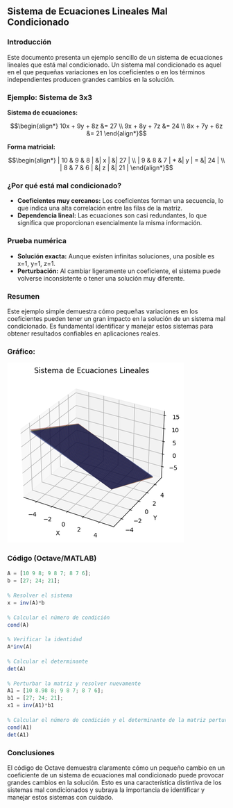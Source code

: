 ## Sistema de Ecuaciones Lineales Mal Condicionado

### Introducción

Este documento presenta un ejemplo sencillo de un sistema de ecuaciones lineales que está mal condicionado. Un sistema mal condicionado es aquel en el que pequeñas variaciones en los coeficientes o en los términos independientes producen grandes cambios en la solución.

### Ejemplo: Sistema de 3x3

**Sistema de ecuaciones:**
```math
\begin{align*}
10x + 9y + 8z &= 27 \\
9x + 8y + 7z &= 24 \\
8x + 7y + 6z &= 21
\end{align*}
```

**Forma matricial:**
```math
\begin{align*}
| 10 & 9 & 8 |   &| x |   &| 27 | \\
|  9 & 8 & 7 | * &| y | = &| 24 |  \\
|  8 & 7 & 6 |   &| z |   &| 21 |
\end{align*}
```
### ¿Por qué está mal condicionado?

* **Coeficientes muy cercanos:** Los coeficientes forman una secuencia, lo que indica una alta correlación entre las filas de la matriz.
* **Dependencia lineal:** Las ecuaciones son casi redundantes, lo que significa que proporcionan esencialmente la misma información.

### Prueba numérica

* **Solución exacta:** Aunque existen infinitas soluciones, una posible es x=1, y=1, z=1.
* **Perturbación:** Al cambiar ligeramente un coeficiente, el sistema puede volverse inconsistente o tener una solución muy diferente.

### Resumen

Este ejemplo simple demuestra cómo pequeñas variaciones en los coeficientes pueden tener un gran impacto en la solución de un sistema mal condicionado. Es fundamental identificar y manejar estos sistemas para obtener resultados confiables en aplicaciones reales.

### Gráfico:
![DGrafico](Grafico.png)

### Código (Octave/MATLAB)
```octave
A = [10 9 8; 9 8 7; 8 7 6];
b = [27; 24; 21];

% Resolver el sistema
x = inv(A)*b

% Calcular el número de condición
cond(A)

% Verificar la identidad
A*inv(A)

% Calcular el determinante
det(A)

% Perturbar la matriz y resolver nuevamente
A1 = [10 8.98 8; 9 8 7; 8 7 6];
b1 = [27; 24; 21];
x1 = inv(A1)*b1

% Calcular el número de condición y el determinante de la matriz perturbada
cond(A1)
det(A1)
```

### Conclusiones
El código de Octave demuestra claramente cómo un pequeño cambio en un coeficiente de un sistema de ecuaciones mal condicionado puede provocar grandes cambios en la solución. Esto es una característica distintiva de los sistemas mal condicionados y subraya la importancia de identificar y manejar estos sistemas con cuidado.